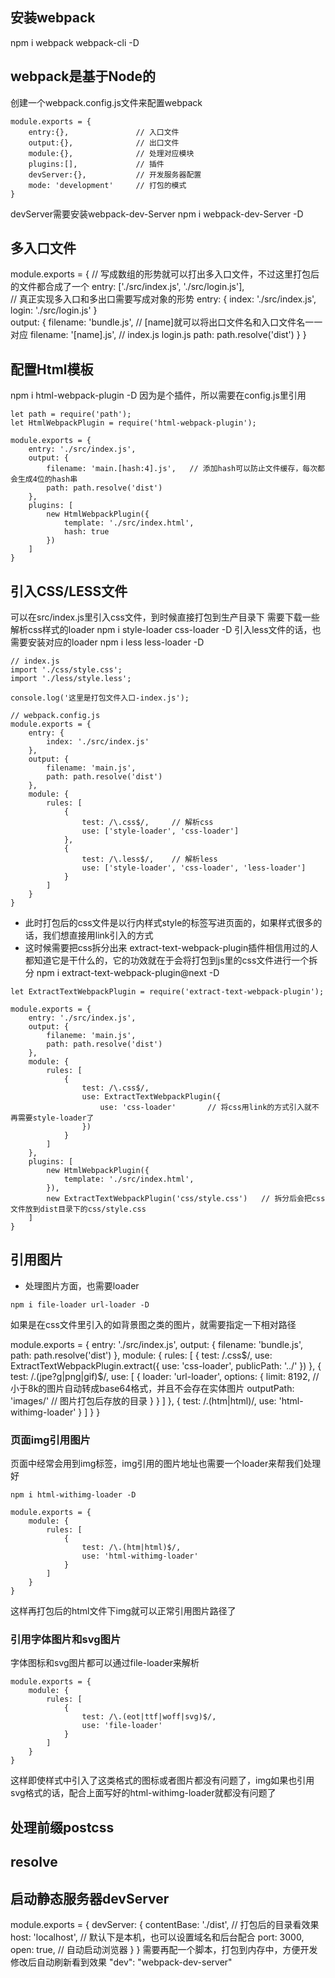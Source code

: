 ## 安装webpack
npm i webpack webpack-cli -D

## webpack是基于Node的
创建一个webpack.config.js文件来配置webpack
```
module.exports = {
    entry:{},               // 入口文件
    output:{},              // 出口文件
    module:{},              // 处理对应模块
    plugins:[],             // 插件
    devServer:{},           // 开发服务器配置
    mode: 'development'     // 打包的模式
}
```
devServer需要安装webpack-dev-Server
npm i webpack-dev-Server -D

## 多入口文件
module.exports = {
    // 写成数组的形势就可以打出多入口文件，不过这里打包后的文件都合成了一个
    entry: ['./src/index.js', './src/login.js'],  
    // 真正实现多入口和多出口需要写成对象的形势
    entry: {
        index: './src/index.js',
        login: './src/login.js'
    }  
    output: {
        filename: 'bundle.js',
        // [name]就可以将出口文件名和入口文件名一一对应
        filename: '[name].js',      // index.js  login.js
        path: path.resolve('dist')
    }
}

## 配置Html模板
npm i html-webpack-plugin -D
因为是个插件，所以需要在config.js里引用
```
let path = require('path');
let HtmlWebpackPlugin = require('html-webpack-plugin');

module.exports = {
    entry: './src/index.js',
    output: {
        filename: 'main.[hash:4].js',   // 添加hash可以防止文件缓存，每次都会生成4位的hash串
        path: path.resolve('dist')
    },
    plugins: [
        new HtmlWebpackPlugin({
            template: './src/index.html',
            hash: true
        })
    ]
}
```
## 引入CSS/LESS文件
可以在src/index.js里引入css文件，到时候直接打包到生产目录下
需要下载一些解析css样式的loader 
npm i style-loader css-loader -D
引入less文件的话，也需要安装对应的loader
npm i less less-loader -D
```
// index.js
import './css/style.css';
import './less/style.less';

console.log('这里是打包文件入口-index.js');

// webpack.config.js
module.exports = {
    entry: {
        index: './src/index.js'
    },
    output: {
        filename: 'main.js',
        path: path.resolve('dist')
    },
    module: {
        rules: [
            {
                test: /\.css$/,     // 解析css
                use: ['style-loader', 'css-loader']
            },
            {
                test: /\.less$/,    // 解析less
                use: ['style-loader', 'css-loader', 'less-loader']
            }
        ]
    }
}
```
- 此时打包后的css文件是以行内样式style的标签写进页面的，如果样式很多的话，我们想直接用link引入的方式
- 这时候需要把css拆分出来
extract-text-webpack-plugin插件相信用过的人都知道它是干什么的，它的功效就在于会将打包到js里的css文件进行一个拆分
npm i extract-text-webpack-plugin@next -D
```
let ExtractTextWebpackPlugin = require('extract-text-webpack-plugin');

module.exports = {
    entry: './src/index.js',
    output: {
        filaneme: 'main.js',
        path: path.resolve('dist')
    },
    module: {
        rules: [
            {
                test: /\.css$/,
                use: ExtractTextWebpackPlugin({
                    use: 'css-loader'       // 将css用link的方式引入就不再需要style-loader了
                })
            }
        ]
    },
    plugins: [
        new HtmlWebpackPlugin({
            template: './src/index.html',
        }),
        new ExtractTextWebpackPlugin('css/style.css')   // 拆分后会把css文件放到dist目录下的css/style.css
    ]
}
```
## 引用图片
- 处理图片方面，也需要loader
```
npm i file-loader url-loader -D
```
如果是在css文件里引入的如背景图之类的图片，就需要指定一下相对路径

module.exports = {
    entry: './src/index.js',
    output: {
        filename: 'bundle.js',
        path: path.resolve('dist')
    },
    module: {
        rules: [
            {
                test: /\.css$/,
                use: ExtractTextWebpackPlugin.extract({
                    use: 'css-loader',
                    publicPath: '../'
                })
            },
            {
                test: /\.(jpe?g|png|gif)$/,
                use: [
                    {
                        loader: 'url-loader',
                        options: {
                            limit: 8192,    // 小于8k的图片自动转成base64格式，并且不会存在实体图片
                            outputPath: 'images/'   // 图片打包后存放的目录
                        }
                    }
                ]
            },
            {
                test: /\.(htm|html)/,
                use: 'html-withimg-loader'
            }
        ]
    }
}
### 页面img引用图片
页面中经常会用到img标签，img引用的图片地址也需要一个loader来帮我们处理好
```
npm i html-withimg-loader -D
```
```
module.exports = {
    module: {
        rules: [
            {
                test: /\.(htm|html)$/,
                use: 'html-withimg-loader'
            }
        ]
    }
}
```
这样再打包后的html文件下img就可以正常引用图片路径了
### 引用字体图片和svg图片
字体图标和svg图片都可以通过file-loader来解析
```
module.exports = {
    module: {
        rules: [
            {
                test: /\.(eot|ttf|woff|svg)$/,
                use: 'file-loader'
            }
        ]
    }
}
```
这样即使样式中引入了这类格式的图标或者图片都没有问题了，img如果也引用svg格式的话，配合上面写好的html-withimg-loader就都没有问题了

## 处理前缀postcss

## resolve



## 启动静态服务器devServer
module.exports = {
    devServer: {
        contentBase: './dist',      // 打包后的目录看效果
        host: 'localhost',          // 默认下是本机，也可以设置域名和后台配合
        port: 3000,
        open: true,                 // 自动启动浏览器
    }
}
需要再配一个脚本，打包到内存中，方便开发修改后自动刷新看到效果
"dev": "webpack-dev-server"
